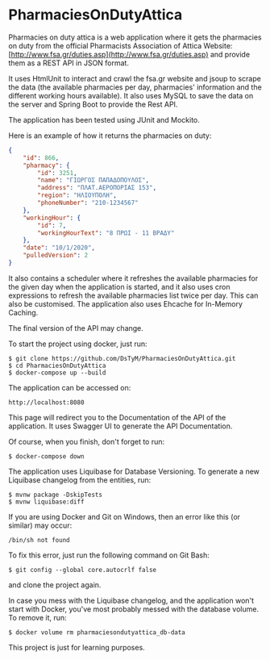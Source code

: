 # PharmaciesOnDutyAttica
Pharmacies on duty attica is a web application where it gets the pharmacies on duty from the official 
Pharmacists Association of Attica Website: [http://www.fsa.gr/duties.asp](http://www.fsa.gr/duties.asp)
and provide them as a REST API in JSON format.

It uses HtmlUnit to interact and crawl the fsa.gr website and jsoup to scrape the data 
(the available pharmacies per day, pharmacies' information and the different working hours available).
It also uses MySQL to save the data on the server and Spring Boot to provide the Rest API.

The application has been tested using JUnit and Mockito.

Here is an example of how it returns the pharmacies on duty:
```json
{
    "id": 866,
    "pharmacy": {
        "id": 3251,
        "name": "ΓΙΩΡΓΟΣ ΠΑΠΑΔΟΠΟΥΛΟΣ",
        "address": "ΠΛΑΤ.ΑΕΡΟΠΟΡΙΑΣ 153",
        "region": "ΗΛΙΟΥΠΟΛΗ",
        "phoneNumber": "210-1234567"
    },
    "workingHour": {
        "id": 7,
        "workingHourText": "8 ΠΡΩΙ - 11 ΒΡΑΔΥ"
    },
    "date": "10/1/2020",
    "pulledVersion": 2
}
```

It also contains a scheduler where it refreshes the available pharmacies for the given day 
when the application is started, and it also uses cron expressions to refresh the available pharmacies 
list twice per day. This can also be customised.
The application also uses Ehcache for In-Memory Caching.

The final version of the API may change.

To start the project using docker, just run:
```
$ git clone https://github.com/DsTyM/PharmaciesOnDutyAttica.git
$ cd PharmaciesOnDutyAttica
$ docker-compose up --build
```

The application can be accessed on:
```
http://localhost:8080
```
This page will redirect you to the Documentation of the API of the application. 
It uses Swagger UI to generate the API Documentation.


Of course, when you finish, don't forget to run:
```
$ docker-compose down
```

The application uses Liquibase for Database Versioning. 
To generate a new Liquibase changelog from the entities, run:
```
$ mvnw package -DskipTests
$ mvnw liquibase:diff
```

If you are using Docker and Git on Windows, then 
an error like this (or similar) may occur:
```
/bin/sh not found
```
To fix this error, just run the following command on Git Bash:
```
$ git config --global core.autocrlf false
```
and clone the project again.

In case you mess with the Liquibase changelog, and the application won't start with Docker,
you've most probably messed with the database volume. To remove it, run:
```
$ docker volume rm pharmaciesondutyattica_db-data
```

This project is just for learning purposes.
